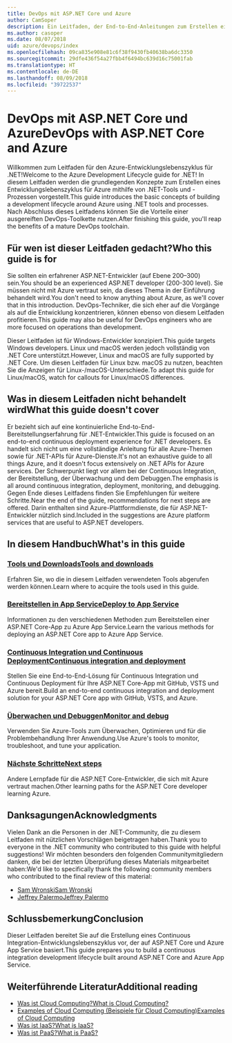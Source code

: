 ```yaml
---
title: DevOps mit ASP.NET Core und Azure
author: CamSoper
description: Ein Leitfaden, der End-to-End-Anleitungen zum Erstellen einer DevOps-Pipeline für eine in Azure gehostete ASP.NET Core-App bereitstellt.
ms.author: casoper
ms.date: 08/07/2018
uid: azure/devops/index
ms.openlocfilehash: 09ca835e908e81c6f38f9430fb40638ba6dc3350
ms.sourcegitcommit: 29dfe436f54a27fbb4f6494bc639d16c75001fab
ms.translationtype: HT
ms.contentlocale: de-DE
ms.lasthandoff: 08/09/2018
ms.locfileid: "39722537"
---
```

# <a name="devops-with-aspnet-core-and-azure"></a><span data-ttu-id="74da4-103">DevOps mit ASP.NET Core und Azure</span><span class="sxs-lookup"><span data-stu-id="74da4-103">DevOps with ASP.NET Core and Azure</span></span>

<span data-ttu-id="74da4-104">Willkommen zum Leitfaden für den Azure-Entwicklungslebenszyklus für .NET!</span><span class="sxs-lookup"><span data-stu-id="74da4-104">Welcome to the Azure Development Lifecycle guide for .NET!</span></span> <span data-ttu-id="74da4-105">In diesem Leitfaden werden die grundlegenden Konzepte zum Erstellen eines Entwicklungslebenszyklus für Azure mithilfe von .NET-Tools und -Prozessen vorgestellt.</span><span class="sxs-lookup"><span data-stu-id="74da4-105">This guide introduces the basic concepts of building a development lifecycle around Azure using .NET tools and processes.</span></span> <span data-ttu-id="74da4-106">Nach Abschluss dieses Leitfadens können Sie die Vorteile einer ausgereiften DevOps-Toolkette nutzen.</span><span class="sxs-lookup"><span data-stu-id="74da4-106">After finishing this guide, you'll reap the benefits of a mature DevOps toolchain.</span></span>

## <a name="who-this-guide-is-for"></a><span data-ttu-id="74da4-107">Für wen ist dieser Leitfaden gedacht?</span><span class="sxs-lookup"><span data-stu-id="74da4-107">Who this guide is for</span></span>

<span data-ttu-id="74da4-108">Sie sollten ein erfahrener ASP.NET-Entwickler (auf Ebene 200–300) sein.</span><span class="sxs-lookup"><span data-stu-id="74da4-108">You should be an experienced ASP.NET developer (200-300 level).</span></span> <span data-ttu-id="74da4-109">Sie müssen nicht mit Azure vertraut sein, da dieses Thema in der Einführung behandelt wird.</span><span class="sxs-lookup"><span data-stu-id="74da4-109">You don't need to know anything about Azure, as we'll cover that in this introduction.</span></span> <span data-ttu-id="74da4-110">DevOps-Techniker, die sich eher auf die Vorgänge als auf die Entwicklung konzentrieren, können ebenso von diesem Leitfaden profitieren.</span><span class="sxs-lookup"><span data-stu-id="74da4-110">This guide may also be useful for DevOps engineers who are more focused on operations than development.</span></span>

<span data-ttu-id="74da4-111">Dieser Leitfaden ist für Windows-Entwickler konzipiert.</span><span class="sxs-lookup"><span data-stu-id="74da4-111">This guide targets Windows developers.</span></span> <span data-ttu-id="74da4-112">Linux und macOS werden jedoch vollständig von .NET Core unterstützt.</span><span class="sxs-lookup"><span data-stu-id="74da4-112">However, Linux and macOS are fully supported by .NET Core.</span></span> <span data-ttu-id="74da4-113">Um diesen Leitfaden für Linux bzw. macOS zu nutzen, beachten Sie die Anzeigen für Linux-/macOS-Unterschiede.</span><span class="sxs-lookup"><span data-stu-id="74da4-113">To adapt this guide for Linux/macOS, watch for callouts for Linux/macOS differences.</span></span>

## <a name="what-this-guide-doesnt-cover"></a><span data-ttu-id="74da4-114">Was in diesem Leitfaden nicht behandelt wird</span><span class="sxs-lookup"><span data-stu-id="74da4-114">What this guide doesn't cover</span></span>

<span data-ttu-id="74da4-115">Er bezieht sich auf eine kontinuierliche End-to-End-Bereitstellungserfahrung für .NET-Entwickler.</span><span class="sxs-lookup"><span data-stu-id="74da4-115">This guide is focused on an end-to-end continuous deployment experience for .NET developers.</span></span> <span data-ttu-id="74da4-116">Es handelt sich nicht um eine vollständige Anleitung für alle Azure-Themen sowie für .NET-APIs für Azure-Dienste.</span><span class="sxs-lookup"><span data-stu-id="74da4-116">It's not an exhaustive guide to all things Azure, and it doesn't focus extensively on .NET APIs for Azure services.</span></span> <span data-ttu-id="74da4-117">Der Schwerpunkt liegt vor allem bei der Continuous Integration, der Bereitstellung, der Überwachung und dem Debuggen.</span><span class="sxs-lookup"><span data-stu-id="74da4-117">The emphasis is all around continuous integration, deployment, monitoring, and debugging.</span></span> <span data-ttu-id="74da4-118">Gegen Ende dieses Leitfadens finden Sie Empfehlungen für weitere Schritte.</span><span class="sxs-lookup"><span data-stu-id="74da4-118">Near the end of the guide, recommendations for next steps are offered.</span></span> <span data-ttu-id="74da4-119">Darin enthalten sind Azure-Plattformdienste, die für ASP.NET-Entwickler nützlich sind.</span><span class="sxs-lookup"><span data-stu-id="74da4-119">Included in the suggestions are Azure platform services that are useful to ASP.NET developers.</span></span>

## <a name="whats-in-this-guide"></a><span data-ttu-id="74da4-120">In diesem Handbuch</span><span class="sxs-lookup"><span data-stu-id="74da4-120">What's in this guide</span></span>

### <a name="tools-and-downloadsxrefazuredevopstools-and-downloads"></a>[<span data-ttu-id="74da4-121">Tools und Downloads</span><span class="sxs-lookup"><span data-stu-id="74da4-121">Tools and downloads</span></span>](xref:azure/devops/tools-and-downloads)

<span data-ttu-id="74da4-122">Erfahren Sie, wo die in diesem Leitfaden verwendeten Tools abgerufen werden können.</span><span class="sxs-lookup"><span data-stu-id="74da4-122">Learn where to acquire the tools used in this guide.</span></span>

### <a name="deploy-to-app-servicexrefazuredevopsdeploy-to-app-service"></a>[<span data-ttu-id="74da4-123">Bereitstellen in App Service</span><span class="sxs-lookup"><span data-stu-id="74da4-123">Deploy to App Service</span></span>](xref:azure/devops/deploy-to-app-service)

<span data-ttu-id="74da4-124">Informationen zu den verschiedenen Methoden zum Bereitstellen einer ASP.NET Core-App zu Azure App Service.</span><span class="sxs-lookup"><span data-stu-id="74da4-124">Learn the various methods for deploying an ASP.NET Core app to Azure App Service.</span></span>

### <a name="continuous-integration-and-deploymentxrefazuredevopscicd"></a>[<span data-ttu-id="74da4-125">Continuous Integration und Continuous Deployment</span><span class="sxs-lookup"><span data-stu-id="74da4-125">Continuous integration and deployment</span></span>](xref:azure/devops/cicd)

<span data-ttu-id="74da4-126">Stellen Sie eine End-to-End-Lösung für Continuous Integration und Continuous Deployment für Ihre ASP.NET Core-App mit GitHub, VSTS und Azure bereit.</span><span class="sxs-lookup"><span data-stu-id="74da4-126">Build an end-to-end continuous integration and deployment solution for your ASP.NET Core app with GitHub, VSTS, and Azure.</span></span>

### <a name="monitor-and-debugxrefazuredevopsmonitor"></a>[<span data-ttu-id="74da4-127">Überwachen und Debuggen</span><span class="sxs-lookup"><span data-stu-id="74da4-127">Monitor and debug</span></span>](xref:azure/devops/monitor)

<span data-ttu-id="74da4-128">Verwenden Sie Azure-Tools zum Überwachen, Optimieren und für die Problembehandlung Ihrer Anwendung.</span><span class="sxs-lookup"><span data-stu-id="74da4-128">Use Azure's tools to monitor, troubleshoot, and tune your application.</span></span>

### <a name="next-stepsxrefazuredevopsnext-steps"></a>[<span data-ttu-id="74da4-129">Nächste Schritte</span><span class="sxs-lookup"><span data-stu-id="74da4-129">Next steps</span></span>](xref:azure/devops/next-steps)

<span data-ttu-id="74da4-130">Andere Lernpfade für die ASP.NET Core-Entwickler, die sich mit Azure vertraut machen.</span><span class="sxs-lookup"><span data-stu-id="74da4-130">Other learning paths for the ASP.NET Core developer learning Azure.</span></span>

## <a name="acknowledgments"></a><span data-ttu-id="74da4-131">Danksagungen</span><span class="sxs-lookup"><span data-stu-id="74da4-131">Acknowledgments</span></span>

<span data-ttu-id="74da4-132">Vielen Dank an die Personen in der .NET-Community, die zu diesem Leitfaden mit nützlichen Vorschlägen beigetragen haben.</span><span class="sxs-lookup"><span data-stu-id="74da4-132">Thank you to everyone in the .NET community who contributed to this guide with helpful suggestions!</span></span> <span data-ttu-id="74da4-133">Wir möchten besonders den folgenden Communitymitgliedern danken, die bei der letzten Überprüfung dieses Materials mitgearbeitet haben:</span><span class="sxs-lookup"><span data-stu-id="74da4-133">We'd like to specifically thank the following community members who contributed to the final review of this material:</span></span>

* [<span data-ttu-id="74da4-134">Sam Wronski</span><span class="sxs-lookup"><span data-stu-id="74da4-134">Sam Wronski</span></span>](https://www.youtube.com/c/worldofzerodevelopment)
* [<span data-ttu-id="74da4-135">Jeffrey Palermo</span><span class="sxs-lookup"><span data-stu-id="74da4-135">Jeffrey Palermo</span></span>](https://twitter.com/jeffreypalermo)

## <a name="conclusion"></a><span data-ttu-id="74da4-136">Schlussbemerkung</span><span class="sxs-lookup"><span data-stu-id="74da4-136">Conclusion</span></span>

<span data-ttu-id="74da4-137">Dieser Leitfaden bereitet Sie auf die Erstellung eines Continuous Integration-Entwicklungslebenszyklus vor, der auf ASP.NET Core und Azure App Service basiert.</span><span class="sxs-lookup"><span data-stu-id="74da4-137">This guide prepares you to build a continuous integration development lifecycle built around ASP.NET Core and Azure App Service.</span></span>

## <a name="additional-reading"></a><span data-ttu-id="74da4-138">Weiterführende Literatur</span><span class="sxs-lookup"><span data-stu-id="74da4-138">Additional reading</span></span>

* [<span data-ttu-id="74da4-139">Was ist Cloud Computing?</span><span class="sxs-lookup"><span data-stu-id="74da4-139">What is Cloud Computing?</span></span>](https://azure.microsoft.com/overview/what-is-cloud-computing/)
* [<span data-ttu-id="74da4-140">Examples of Cloud Computing (Beispiele für Cloud Computing)</span><span class="sxs-lookup"><span data-stu-id="74da4-140">Examples of Cloud Computing</span></span>](https://azure.microsoft.com/overview/examples-of-cloud-computing/)
* [<span data-ttu-id="74da4-141">Was ist IaaS?</span><span class="sxs-lookup"><span data-stu-id="74da4-141">What is IaaS?</span></span>](https://azure.microsoft.com/overview/what-is-iaas/)
* [<span data-ttu-id="74da4-142">Was ist PaaS?</span><span class="sxs-lookup"><span data-stu-id="74da4-142">What is PaaS?</span></span>](https://azure.microsoft.com/overview/what-is-paas/)
